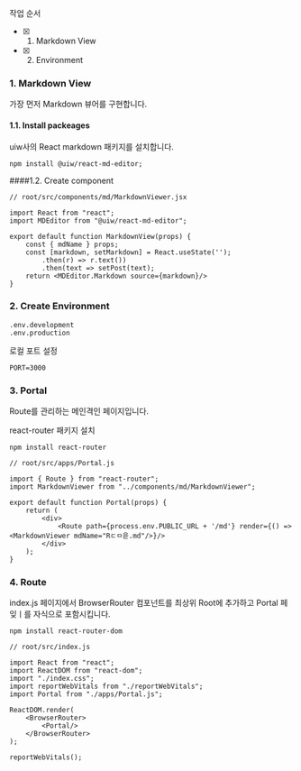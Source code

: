 작업 순서
- [x] 1. Markdown View
- [x] 2. Environment

### 1. Markdown View
가장 먼저 Markdown 뷰어를 구현합니다.

#### 1.1. Install packeages
uiw사의 React markdown 패키지를 설치합니다.
```
npm install @uiw/react-md-editor;
```

####1.2. Create component
```
// root/src/components/md/MarkdownViewer.jsx

import React from "react";
import MDEditor from "@uiw/react-md-editor";

export default function MarkdownView(props) {
    const { mdName } props;
    const [markdown, setMarkdown] = React.useState('');
        .then(r) => r.text())
        .then(text => setPost(text);
    return <MDEditor.Markdown source={markdown}/>
}
```

### 2. Create Environment
```
.env.development
.env.production
```
로컬 포트 설정
```
PORT=3000
```

### 3. Portal
Route를 관리하는 메인격인 페이지입니다.

react-router 패키지 설치
```
npm install react-router
```

```
// root/src/apps/Portal.js

import { Route } from "react-router";
import MarkdownViewer from "../components/md/MarkdownViewer";

export default function Portal(props) {
    return (
        <div>
            <Route path={process.env.PUBLIC_URL + '/md'} render={() => <MarkdownViewer mdName="Rㄷㅁ읃.md"/>}/>
        </div>
    );
}
```

### 4. Route
index.js 페이지에서 BrowserRouter 컴포넌트를 최상위 Root에 추가하고 Portal 페잊ㅣ를 자식으로 포함시킵니다.

```
npm install react-router-dom
```

```
// root/src/index.js

import React from "react";
import ReactDOM from "react-dom";
import "./index.css";
import reportWebVitals from "./reportWebVitals";
import Portal from "./apps/Portal.js";

ReactDOM.render(
    <BrowserRouter>
        <Portal/>
    </BrowserRouter>
);

reportWebVitals();
```
